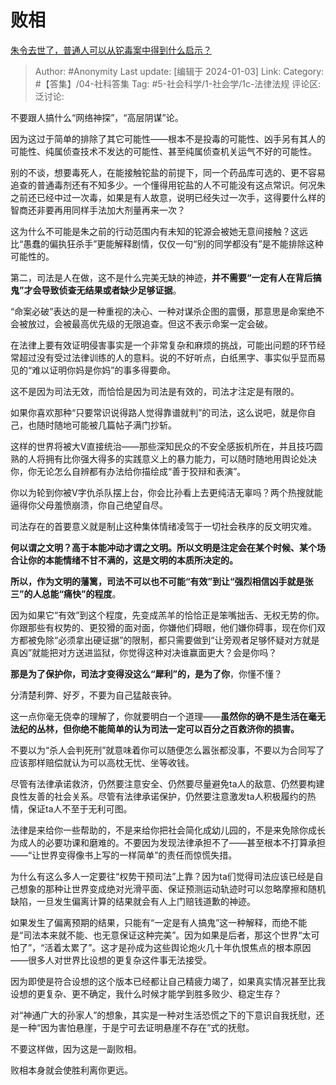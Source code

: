 # 败相
[朱令去世了，普通人可以从铊毒案中得到什么启示？](https://www.zhihu.com/question/636423508/answer/3344506347)

> Author: #Anonymity
> Last update: [编辑于 2024-01-03]
> Link:
> Category: #【答集】/04-社科答集
> Tag: #5-社会科学/1-社会学/1c-法律法规
> 评论区:
> 泛讨论:

不要跟人搞什么“网络神探”，“高层阴谋”论。

因为这过于简单的排除了其它可能性——根本不是投毒的可能性、凶手另有其人的可能性、纯属侦查技术不发达的可能性、甚至纯属侦查机关运气不好的可能性。

别的不谈，想要毒死人，在能接触铊盐的前提下，同一个药品库可选的、更不容易追查的普通毒剂还有不知多少。一个懂得用铊盐的人不可能没有这点常识。何况朱之前还已经中过一次毒，如果是有人故意，说明已经失过一次手，这得要什么样的智商还非要再用同样手法加大剂量再来一次？

这为什么不可能是朱之前的行动范围内有未知的铊源会被她无意间接触？这远比“愚蠢的偏执狂杀手”更能解释剧情，仅仅一句“别的同学都没有”是不能排除这种可能性的。

第二，司法是人在做，这不是什么完美无缺的神迹，**并不需要“一定有人在背后搞鬼”才会导致侦查无结果或者缺少足够证据**。

“命案必破”表达的是一种重视的决心、一种对谋杀企图的震慑，那意思是命案绝不会被放过，会被最高优先级的无限追查。但这不表示命案一定会破。

在法律上要有效证明侵害事实是一个非常复杂和麻烦的挑战，可能出问题的环节经常超过没有受过法律训练的人的意料。说的不好听点，白纸黑字、事实似乎显而易见的“难以证明你妈是你妈”的事多得要命。

这不是因为司法无效，而恰恰是因为司法是有效的，司法才注定是有限的。

如果你喜欢那种“只要常识说得路人觉得靠谱就判”的司法，这么说吧，就是你自己，也随时随地可能被几篇帖子满门抄斩。

这样的世界将被大V直接统治——那些深知民众的不安全感扳机所在，并且技巧圆熟的人将拥有比你强大得多的实践意义上的暴力能力，可以随时随地用舆论处决你，你无论怎么自辨都有办法给你描绘成“善于狡辩和表演”。

你以为轮到你被V字仇杀队摆上台，你会比孙看上去更纯洁无辜吗？两个热搜就能逼得你父母羞愤崩溃，你自己绝望自尽。

司法存在的首要意义就是制止这种集体情绪凌驾于一切社会秩序的反文明灾难。

**何以谓之文明？高于本能冲动才谓之文明。所以文明是注定会在某个时候、某个场合让你的本能情绪不甘不满的，这是文明的本质所决定的。**

**所以，作为文明的藩篱，司法不可以也不可能“有效”到让“强烈相信凶手就是张三”的人总能“痛快”的程度**。

因为如果它“有效”到这个程度，先变成羔羊的恰恰正是笨嘴拙舌、无权无势的你。你跟那些有权势的、更狡猾的面对面，你嫌他们碍眼，他们嫌你碍事，现在你们双方都被免除“必须拿出硬证据”的限制，都只需要做到“让旁观者足够怀疑对方就是真凶”就能把对方送进监狱，你觉得这种对决谁赢面更大？会是你吗？

**那是为了保护你，司法才变得没这么“犀利”的，是为了你**，你懂不懂？

分清楚利弊、好歹，不要为自己猛敲丧钟。

这一点你毫无侥幸的理解了，你就要明白一个道理——**虽然你的确不是生活在毫无法纪的丛林，但你绝不能简单的认为司法一定可以百分之百救济你的损害。**

不要以为“杀人会判死刑”就意味着你可以随便怎么嚣张都没事，不要以为合同写了应该那样赔偿就认为可以高枕无忧、坐等收钱。

尽管有法律承诺救济，仍然要注意安全、仍然要尽量避免ta人的敌意、仍然要构建良性友善的社会关系。尽管有法律承诺保护，仍然要注意激发ta人积极履约的热情，保证ta人不至于无利可图。

法律是来给你一些帮助的，不是来给你把社会简化成幼儿园的，不是来免除你成长为成人的必要功课和磨难的。不要因为发现法律承担不了——甚至根本不打算承担——“让世界变得像书上写的一样简单”的责任而惊慌失措。

为什么有这么多人一定要往“权势干预司法”上靠？因为ta们觉得司法应该已经是自己想象的那种让世界变成绝对光滑平面、保证预测运动轨迹时可以忽略摩擦和随机缺陷，一旦发生偏离计算的结果就会有人上门赔钱道歉的神迹。

如果发生了偏离预期的结果，只能有“一定是有人搞鬼”这一种解释，而绝不能是“司法本来就不能、也无意保证这种完美”。因为如果是后者，那这个世界“太可怕了”，“活着太累了”。这才是孙成为这些舆论炮火几十年仇恨焦点的根本原因——很多人对世界比设想的更复杂这件事无法接受。

因为即使是符合设想的这个版本已经都让自己精疲力竭了，如果真实情况甚至比我设想的更复杂、更不确定，我什么时候才能学到胜多败少、稳定生存？

对“神通广大的孙家人”的想象，其实是一种对生活恐慌之下的下意识自我抚慰，还是一种“因为害怕悬崖，于是宁可去证明悬崖不存在”式的抚慰。

不要这样做，因为这是一副败相。

败相本身就会使胜利离你更远。

